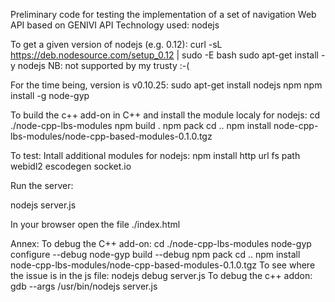 Preliminary code for testing the implementation of a set of navigation Web API based on GENIVI API 
Technology used: nodejs

To get a given version of nodejs (e.g. 0.12):
curl -sL https://deb.nodesource.com/setup_0.12 | sudo -E bash
sudo apt-get install -y nodejs
NB: not supported by my trusty :-(

For the time being, version is v0.10.25:
sudo apt-get install nodejs npm
npm install -g node-gyp

To build the c++ add-on in C++ and install the module localy for nodejs:
cd ./node-cpp-lbs-modules 
npm build .
npm pack
cd ..
npm install node-cpp-lbs-modules/node-cpp-based-modules-0.1.0.tgz

To test:
Intall additional modules for nodejs:
npm install http url fs path webidl2 escodegen socket.io

Run the server:

nodejs server.js

In your browser open the file ./index.html

Annex:
To debug the C++ add-on:
cd ./node-cpp-lbs-modules 
node-gyp configure --debug
node-gyp build --debug
npm pack
cd ..
npm install node-cpp-lbs-modules/node-cpp-based-modules-0.1.0.tgz
To see where the issue is in the js file:
nodejs debug server.js
To debug the c++ addon:
gdb --args /usr/bin/nodejs server.js